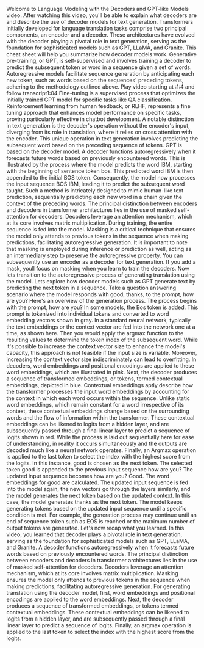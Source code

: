 Welcome to Language Modeling with the Decoders and GPT-like Models video. After watching this video, you'll be able to explain what decoders are and describe the use of decoder models for text generation. Transformers initially developed for language translation tasks comprise two principal components, an encoder and a decoder. These architectures have evolved with the decoder playing a pivotal role in text generation, serving as the foundation for sophisticated models such as GPT, LLaMA, and Granite. This cheat sheet will help you summarize how decoder models work. Generative pre-training, or GPT, is self-supervised and involves training a decoder to predict the subsequent token or word in a sequence given a set of words. Autoregressive models facilitate sequence generation by anticipating each new token, such as words based on the sequences' preceding tokens, adhering to the methodology outlined above.
Play video starting at :1:4 and follow transcript1:04
Fine-tuning is a supervised process that optimizes the initially trained GPT model for specific tasks like QA classification. Reinforcement learning from human feedback, or RLHF, represents a fine tuning approach that enhances model performance on specific tasks, proving particularly effective in chatbot development. A notable distinction in text generation is the decoder's operation without the encoder's input, diverging from its role in translation, where it relies on cross attention with the encoder. This unique operation in text generation involves predicting the subsequent word based on the preceding sequence of tokens. GPT is based on the decoder model. A decoder functions autoregressively when it forecasts future words based on previously encountered words. This is illustrated by the process where the model predicts the word IBM, starting with the beginning of sentence token bos. This predicted word IBM is then appended to the initial BOS token. Consequently, the model now processes the input sequence BOS IBM, leading it to predict the subsequent word taught. Such a method is intricately designed to mimic human-like text prediction, sequentially predicting each new word in a chain given the context of the preceding words. The principal distinction between encoders and decoders in transformer architectures lies in the use of masked self-attention for decoders. Decoders leverage an attention mechanism, which at its core involves matrix multiplication. During training, the entire sequence is fed into the model. Masking is a critical technique that ensures the model only attends to previous tokens in the sequence when making predictions, facilitating autoregressive generation. It is important to note that masking is employed during inference or prediction as well, acting as an intermediary step to preserve the autoregressive property. You can subsequently use an encoder as a decoder for text generation. If you add a mask, youll focus on masking when you learn to train the decoders. Now lets transition to the autoregressive process of generating translation using the model. Lets explore how decoder models such as GPT generate text by predicting the next token in a sequence. Take a question answering scenario where the model responds with good, thanks, to the prompt, how are you? Here's an overview of the generation process. The process begins with the prompt, how are you? In some models, the Bos token is added. This prompt is tokenized into individual tokens and converted to word embedding vectors shown in gray. In a standard neural network, typically the text embeddings or the context vector are fed into the network one at a time, as shown here. Then you would apply the argmax function to the resulting values to determine the token index of the subsequent word. While it's possible to increase the context vector size to enhance the model's capacity, this approach is not feasible if the input size is variable. Moreover, increasing the context vector size indiscriminately can lead to overfitting. In decoders, word embeddings and positional encodings are applied to these word embeddings, which are illustrated in pink. Next, the decoder produces a sequence of transformed embeddings, or tokens, termed contextual embeddings, depicted in blue. Contextual embeddings aptly describe how the transformer processes the input word embeddings by accounting for the context in which each word occurs within the sequence. Unlike static word embeddings, which remain constant for a word irrespective of its context, these contextual embeddings change based on the surrounding words and the flow of information within the transformer. These contextual embeddings can be likened to logits from a hidden layer, and are subsequently passed through a final linear layer to predict a sequence of logits shown in red. While the process is laid out sequentially here for ease of understanding, in reality it occurs simultaneously and the outputs are decoded much like a neural network operates. Finally, an Argmax operation is applied to the last token to select the index with the highest score from the logits. In this instance, good is chosen as the next token. The selected token good is appended to the previous input sequence how are you? The updated input sequence becomes how are you? Good. The word embeddings for good are calculated. The updated input sequence is fed into the model again, the new vectors go through the layers similarly, and the model generates the next token based on the updated context. In this case, the model generates thanks as the next token. The model keeps generating tokens based on the updated input sequence until a specific condition is met. For example, the generation process may continue until an end of sequence token such as EOS is reached or the maximum number of output tokens are generated. Let's now recap what you learned. In this video, you learned that decoder plays a pivotal role in text generation, serving as the foundation for sophisticated models such as GPT, LLaMA, and Granite. A decoder functions autoregressively when it forecasts future words based on previously encountered words. The principal distinction between encoders and decoders in transformer architectures lies in the use of masked self-attention for decoders. Decoders leverage an attention mechanism, which at its core involves matrix multiplication. Masking ensures the model only attends to previous tokens in the sequence when making predictions, facilitating autoregressive generation. For generating translation using the decoder model, first, word embeddings and positional encodings are applied to the word embeddings. Next, the decoder produces a sequence of transformed embeddings, or tokens termed contextual embeddings. These contextual embeddings can be likened to logits from a hidden layer, and are subsequently passed through a final linear layer to predict a sequence of logits. Finally, an argmax operation is applied to the last token to select the index with the highest score from the logits.